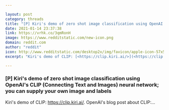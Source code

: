 ```yaml
---

layout: post
category: threads
title: "[P] Kiri's demo of zero shot image classification using OpenAI's CLIP (Connecting Text and Images) neural network; you can supply your own image and labels"
date: 2021-01-14 23:37:38
link: https://vrhk.co/3qmRonH
image: https://www.redditstatic.com/new-icon.png
domain: reddit.com
author: "reddit"
icon: http://www.redditstatic.com/desktop2x/img/favicon/apple-icon-57x57.png
excerpt: "Kiri's demo of CLIP: [<https://clip.kiri.ai/>](<https://clip.kiri.ai/>). OpenAI's blog post about CLIP:..."

---
```


### [P] Kiri's demo of zero shot image classification using OpenAI's CLIP (Connecting Text and Images) neural network; you can supply your own image and labels

Kiri's demo of CLIP: [<https://clip.kiri.ai/>](<https://clip.kiri.ai/>). OpenAI's blog post about CLIP:...